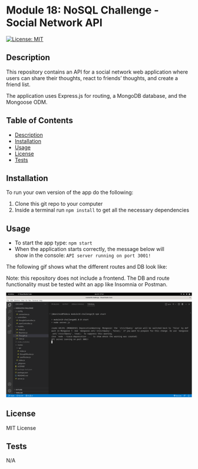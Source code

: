# Module 18: NoSQL Challenge - Social Network API

[![License: MIT](https://img.shields.io/badge/License-MIT-yellow.svg)](https://opensource.org/licenses/MIT)

## Description

This repository contains an API for a social network web application where users can share their thoughts, react to friends’ thoughts, and create a friend list. 

The application uses Express.js for routing, a MongoDB database, and the Mongoose ODM.

## Table of Contents

- [Description](#description)
- [Installation](#installation)
- [Usage](#usage)
- [License](#license)
- [Tests](#tests)

## Installation

To run your own version of the app do the following:
1. Clone this git repo to your computer
2. Inside a terminal run `npm install` to get all the necessary dependencies

## Usage

- To start the app type: `npm start`
- When the application starts correctly, the message below will  
  show in the console:
  `API server running on port 3001!`

The following gif shows what the different routes and DB look like:

Note: this repository does not include a frontend. The DB and 
      route functionality must be tested wiht an app like Insomnia or Postman. 

![Social Network API in action](./module18-challenge.gif)

## License

MIT License

## Tests

N/A